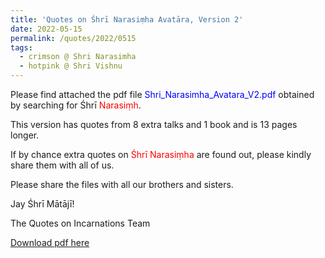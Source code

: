 ```yaml
---
title: 'Quotes on Śhrī Narasiṃha Avatāra, Version 2'
date: 2022-05-15
permalink: /quotes/2022/0515
tags:
  - crimson @ Shri Narasimha
  - hotpink @ Shri Vishnu
---
```


Please find attached the pdf file <font color="blue">Shri_Narasimha_Avatara_V2.pdf</font> obtained by searching for Śhrī <font color="red">Narasiṃh</font>.   

This version has quotes from 8 extra talks and 1 book and is 13 pages longer. 

If by chance extra quotes on <font color="red">Śhrī Narasiṃha</font> are found out, please kindly share them with all of us. 

Please share the files with all our brothers and sisters.

Jay Śhrī Mātājī!  

The Quotes on Incarnations Team  

[Download pdf here](http://seven-teams.github.io/files/Shri_Narasimha_Avatara_V2.pdf)